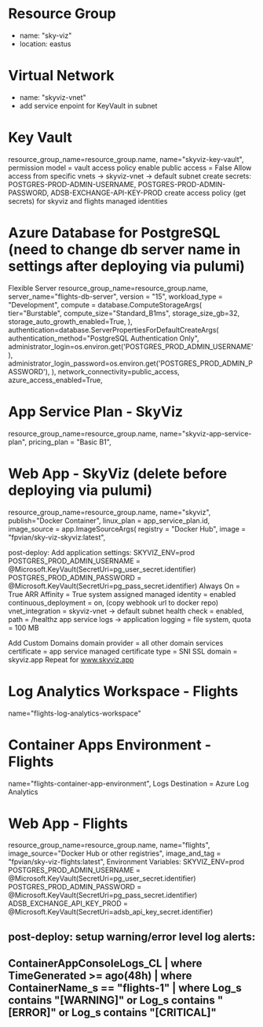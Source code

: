 # Resource Group
- name: "sky-viz"
- location: eastus


# Virtual Network
- name: "skyviz-vnet"
- add service enpoint for KeyVault in subnet


# Key Vault
resource_group_name=resource_group.name,
name="skyviz-key-vault",
permission model = vault access policy
enable public access = False
Allow access from specific vnets -> skyviz-vnet -> default subnet
create secrets: POSTGRES-PROD-ADMIN-USERNAME, POSTGRES-PROD-ADMIN-PASSWORD, ADSB-EXCHANGE-API-KEY-PROD
create access policy (get secrets) for skyviz and flights managed identities


# Azure Database for PostgreSQL (need to change db server name in settings after deploying via pulumi)
Flexible Server
resource_group_name=resource_group.name,
server_name="flights-db-server",
version = "15",
workload_type = "Development",
compute = database.ComputeStorageArgs(
  tier="Burstable",
  compute_size="Standard_B1ms",
  storage_size_gb=32,
  storage_auto_growth_enabled=True,
),
authentication=database.ServerPropertiesForDefaultCreateArgs(
  authentication_method="PostgreSQL Authentication Only",
  administrator_login=os.environ.get('POSTGRES_PROD_ADMIN_USERNAME'),
  administrator_login_password=os.environ.get('POSTGRES_PROD_ADMIN_PASSWORD'),
),
network_connectivity=public_access,
azure_access_enabled=True,


# App Service Plan - SkyViz
resource_group_name=resource_group.name,
name="skyviz-app-service-plan",
pricing_plan = "Basic B1",

# Web App - SkyViz (delete before deploying via pulumi)
resource_group_name=resource_group.name,
name="skyviz",
publish="Docker Container",
linux_plan = app_service_plan.id,
image_source = app.ImageSourceArgs(
  registry = "Docker Hub",
  image = "fpvian/sky-viz-skyviz:latest",

post-deploy:
Add application settings:
SKYVIZ_ENV=prod
POSTGRES_PROD_ADMIN_USERNAME = @Microsoft.KeyVault(SecretUri=pg_user_secret.identifier)
POSTGRES_PROD_ADMIN_PASSWORD = @Microsoft.KeyVault(SecretUri=pg_pass_secret.identifier)
Always On = True
ARR Affinity = True
system assigned managed identity = enabled
continuous_deployment = on, (copy webhook url to docker repo)
vnet_integration = skyviz-vnet -> default subnet
health check = enabled, path = /healthz
app service logs -> application logging = file system, quota = 100 MB

Add Custom Domains
domain provider = all other domain services
certificate = app service managed certificate
type = SNI SSL
domain = skyviz.app
Repeat for www.skyviz.app

# Log Analytics Workspace - Flights
name="flights-log-analytics-workspace"

# Container Apps Environment - Flights
name="flights-container-app-environment",
Logs Destination = Azure Log Analytics

# Web App - Flights
resource_group_name=resource_group.name,
name="flights",
image_source="Docker Hub or other registries",
image_and_tag = "fpvian/sky-viz-flights:latest",
Environment Variables:
  SKYVIZ_ENV=prod
  POSTGRES_PROD_ADMIN_USERNAME = @Microsoft.KeyVault(SecretUri=pg_user_secret.identifier)
  POSTGRES_PROD_ADMIN_PASSWORD = @Microsoft.KeyVault(SecretUri=pg_pass_secret.identifier)
  ADSB_EXCHANGE_API_KEY_PROD = @Microsoft.KeyVault(SecretUri=adsb_api_key_secret.identifier)

post-deploy:
setup warning/error level log alerts:
-----------------------------------------------
ContainerAppConsoleLogs_CL
| where TimeGenerated >= ago(48h)
| where ContainerName_s == "flights-1"
| where Log_s contains "[WARNING]" or Log_s contains "[ERROR]" or Log_s contains "[CRITICAL]"
-----------------------------------------------
